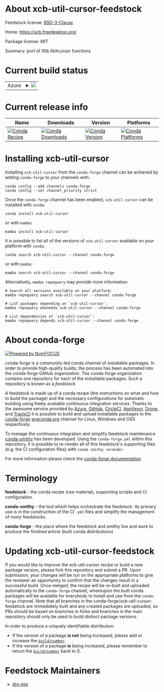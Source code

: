 About xcb-util-cursor-feedstock
===============================

Feedstock license: [BSD-3-Clause](https://github.com/conda-forge/xcb-util-cursor-feedstock/blob/main/LICENSE.txt)

Home: https://xcb.freedesktop.org/

Package license: MIT

Summary: port of Xlib libXcursor functions

Current build status
====================


<table>
    
  <tr>
    <td>Azure</td>
    <td>
      <details>
        <summary>
          <a href="https://dev.azure.com/conda-forge/feedstock-builds/_build/latest?definitionId=19395&branchName=main">
            <img src="https://dev.azure.com/conda-forge/feedstock-builds/_apis/build/status/xcb-util-cursor-feedstock?branchName=main">
          </a>
        </summary>
        <table>
          <thead><tr><th>Variant</th><th>Status</th></tr></thead>
          <tbody><tr>
              <td>linux_64</td>
              <td>
                <a href="https://dev.azure.com/conda-forge/feedstock-builds/_build/latest?definitionId=19395&branchName=main">
                  <img src="https://dev.azure.com/conda-forge/feedstock-builds/_apis/build/status/xcb-util-cursor-feedstock?branchName=main&jobName=linux&configuration=linux%20linux_64_" alt="variant">
                </a>
              </td>
            </tr><tr>
              <td>linux_aarch64</td>
              <td>
                <a href="https://dev.azure.com/conda-forge/feedstock-builds/_build/latest?definitionId=19395&branchName=main">
                  <img src="https://dev.azure.com/conda-forge/feedstock-builds/_apis/build/status/xcb-util-cursor-feedstock?branchName=main&jobName=linux&configuration=linux%20linux_aarch64_" alt="variant">
                </a>
              </td>
            </tr><tr>
              <td>linux_ppc64le</td>
              <td>
                <a href="https://dev.azure.com/conda-forge/feedstock-builds/_build/latest?definitionId=19395&branchName=main">
                  <img src="https://dev.azure.com/conda-forge/feedstock-builds/_apis/build/status/xcb-util-cursor-feedstock?branchName=main&jobName=linux&configuration=linux%20linux_ppc64le_" alt="variant">
                </a>
              </td>
            </tr>
          </tbody>
        </table>
      </details>
    </td>
  </tr>
</table>

Current release info
====================

| Name | Downloads | Version | Platforms |
| --- | --- | --- | --- |
| [![Conda Recipe](https://img.shields.io/badge/recipe-xcb--util--cursor-green.svg)](https://anaconda.org/conda-forge/xcb-util-cursor) | [![Conda Downloads](https://img.shields.io/conda/dn/conda-forge/xcb-util-cursor.svg)](https://anaconda.org/conda-forge/xcb-util-cursor) | [![Conda Version](https://img.shields.io/conda/vn/conda-forge/xcb-util-cursor.svg)](https://anaconda.org/conda-forge/xcb-util-cursor) | [![Conda Platforms](https://img.shields.io/conda/pn/conda-forge/xcb-util-cursor.svg)](https://anaconda.org/conda-forge/xcb-util-cursor) |

Installing xcb-util-cursor
==========================

Installing `xcb-util-cursor` from the `conda-forge` channel can be achieved by adding `conda-forge` to your channels with:

```
conda config --add channels conda-forge
conda config --set channel_priority strict
```

Once the `conda-forge` channel has been enabled, `xcb-util-cursor` can be installed with `conda`:

```
conda install xcb-util-cursor
```

or with `mamba`:

```
mamba install xcb-util-cursor
```

It is possible to list all of the versions of `xcb-util-cursor` available on your platform with `conda`:

```
conda search xcb-util-cursor --channel conda-forge
```

or with `mamba`:

```
mamba search xcb-util-cursor --channel conda-forge
```

Alternatively, `mamba repoquery` may provide more information:

```
# Search all versions available on your platform:
mamba repoquery search xcb-util-cursor --channel conda-forge

# List packages depending on `xcb-util-cursor`:
mamba repoquery whoneeds xcb-util-cursor --channel conda-forge

# List dependencies of `xcb-util-cursor`:
mamba repoquery depends xcb-util-cursor --channel conda-forge
```


About conda-forge
=================

[![Powered by
NumFOCUS](https://img.shields.io/badge/powered%20by-NumFOCUS-orange.svg?style=flat&colorA=E1523D&colorB=007D8A)](https://numfocus.org)

conda-forge is a community-led conda channel of installable packages.
In order to provide high-quality builds, the process has been automated into the
conda-forge GitHub organization. The conda-forge organization contains one repository
for each of the installable packages. Such a repository is known as a *feedstock*.

A feedstock is made up of a conda recipe (the instructions on what and how to build
the package) and the necessary configurations for automatic building using freely
available continuous integration services. Thanks to the awesome service provided by
[Azure](https://azure.microsoft.com/en-us/services/devops/), [GitHub](https://github.com/),
[CircleCI](https://circleci.com/), [AppVeyor](https://www.appveyor.com/),
[Drone](https://cloud.drone.io/welcome), and [TravisCI](https://travis-ci.com/)
it is possible to build and upload installable packages to the
[conda-forge](https://anaconda.org/conda-forge) [anaconda.org](https://anaconda.org/)
channel for Linux, Windows and OSX respectively.

To manage the continuous integration and simplify feedstock maintenance
[conda-smithy](https://github.com/conda-forge/conda-smithy) has been developed.
Using the ``conda-forge.yml`` within this repository, it is possible to re-render all of
this feedstock's supporting files (e.g. the CI configuration files) with ``conda smithy rerender``.

For more information please check the [conda-forge documentation](https://conda-forge.org/docs/).

Terminology
===========

**feedstock** - the conda recipe (raw material), supporting scripts and CI configuration.

**conda-smithy** - the tool which helps orchestrate the feedstock.
                   Its primary use is in the construction of the CI ``.yml`` files
                   and simplify the management of *many* feedstocks.

**conda-forge** - the place where the feedstock and smithy live and work to
                  produce the finished article (built conda distributions)


Updating xcb-util-cursor-feedstock
==================================

If you would like to improve the xcb-util-cursor recipe or build a new
package version, please fork this repository and submit a PR. Upon submission,
your changes will be run on the appropriate platforms to give the reviewer an
opportunity to confirm that the changes result in a successful build. Once
merged, the recipe will be re-built and uploaded automatically to the
`conda-forge` channel, whereupon the built conda packages will be available for
everybody to install and use from the `conda-forge` channel.
Note that all branches in the conda-forge/xcb-util-cursor-feedstock are
immediately built and any created packages are uploaded, so PRs should be based
on branches in forks and branches in the main repository should only be used to
build distinct package versions.

In order to produce a uniquely identifiable distribution:
 * If the version of a package **is not** being increased, please add or increase
   the [``build/number``](https://docs.conda.io/projects/conda-build/en/latest/resources/define-metadata.html#build-number-and-string).
 * If the version of a package **is** being increased, please remember to return
   the [``build/number``](https://docs.conda.io/projects/conda-build/en/latest/resources/define-metadata.html#build-number-and-string)
   back to 0.

Feedstock Maintainers
=====================

* [@n-elie](https://github.com/n-elie/)

